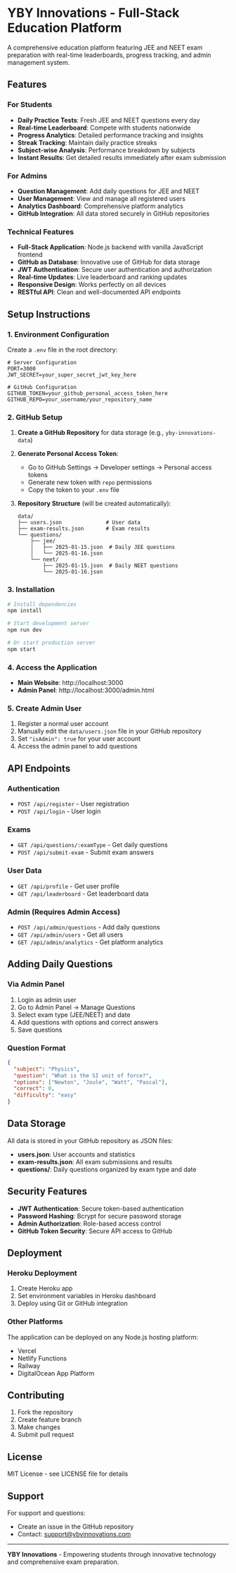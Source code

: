 # YBY Innovations - Full-Stack Education Platform

A comprehensive education platform featuring JEE and NEET exam preparation with real-time leaderboards, progress tracking, and admin management system.

## Features

### For Students
- **Daily Practice Tests**: Fresh JEE and NEET questions every day
- **Real-time Leaderboard**: Compete with students nationwide
- **Progress Analytics**: Detailed performance tracking and insights
- **Streak Tracking**: Maintain daily practice streaks
- **Subject-wise Analysis**: Performance breakdown by subjects
- **Instant Results**: Get detailed results immediately after exam submission

### For Admins
- **Question Management**: Add daily questions for JEE and NEET
- **User Management**: View and manage all registered users
- **Analytics Dashboard**: Comprehensive platform analytics
- **GitHub Integration**: All data stored securely in GitHub repositories

### Technical Features
- **Full-Stack Application**: Node.js backend with vanilla JavaScript frontend
- **GitHub as Database**: Innovative use of GitHub for data storage
- **JWT Authentication**: Secure user authentication and authorization
- **Real-time Updates**: Live leaderboard and ranking updates
- **Responsive Design**: Works perfectly on all devices
- **RESTful API**: Clean and well-documented API endpoints

## Setup Instructions

### 1. Environment Configuration

Create a `.env` file in the root directory:

```env
# Server Configuration
PORT=3000
JWT_SECRET=your_super_secret_jwt_key_here

# GitHub Configuration
GITHUB_TOKEN=your_github_personal_access_token_here
GITHUB_REPO=your_username/your_repository_name
```

### 2. GitHub Setup

1. **Create a GitHub Repository** for data storage (e.g., `yby-innovations-data`)
2. **Generate Personal Access Token**:
   - Go to GitHub Settings → Developer settings → Personal access tokens
   - Generate new token with `repo` permissions
   - Copy the token to your `.env` file

3. **Repository Structure** (will be created automatically):
   ```
   data/
   ├── users.json              # User data
   ├── exam-results.json       # Exam results
   └── questions/
       ├── jee/
       │   ├── 2025-01-15.json  # Daily JEE questions
       │   └── 2025-01-16.json
       └── neet/
           ├── 2025-01-15.json  # Daily NEET questions
           └── 2025-01-16.json
   ```

### 3. Installation

```bash
# Install dependencies
npm install

# Start development server
npm run dev

# Or start production server
npm start
```

### 4. Access the Application

- **Main Website**: http://localhost:3000
- **Admin Panel**: http://localhost:3000/admin.html

### 5. Create Admin User

1. Register a normal user account
2. Manually edit the `data/users.json` file in your GitHub repository
3. Set `"isAdmin": true` for your user account
4. Access the admin panel to add questions

## API Endpoints

### Authentication
- `POST /api/register` - User registration
- `POST /api/login` - User login

### Exams
- `GET /api/questions/:examType` - Get daily questions
- `POST /api/submit-exam` - Submit exam answers

### User Data
- `GET /api/profile` - Get user profile
- `GET /api/leaderboard` - Get leaderboard data

### Admin (Requires Admin Access)
- `POST /api/admin/questions` - Add daily questions
- `GET /api/admin/users` - Get all users
- `GET /api/admin/analytics` - Get platform analytics

## Adding Daily Questions

### Via Admin Panel
1. Login as admin user
2. Go to Admin Panel → Manage Questions
3. Select exam type (JEE/NEET) and date
4. Add questions with options and correct answers
5. Save questions

### Question Format
```json
{
  "subject": "Physics",
  "question": "What is the SI unit of force?",
  "options": ["Newton", "Joule", "Watt", "Pascal"],
  "correct": 0,
  "difficulty": "easy"
}
```

## Data Storage

All data is stored in your GitHub repository as JSON files:

- **users.json**: User accounts and statistics
- **exam-results.json**: All exam submissions and results
- **questions/**: Daily questions organized by exam type and date

## Security Features

- **JWT Authentication**: Secure token-based authentication
- **Password Hashing**: Bcrypt for secure password storage
- **Admin Authorization**: Role-based access control
- **GitHub Token Security**: Secure API access to GitHub

## Deployment

### Heroku Deployment
1. Create Heroku app
2. Set environment variables in Heroku dashboard
3. Deploy using Git or GitHub integration

### Other Platforms
The application can be deployed on any Node.js hosting platform:
- Vercel
- Netlify Functions
- Railway
- DigitalOcean App Platform

## Contributing

1. Fork the repository
2. Create feature branch
3. Make changes
4. Submit pull request

## License

MIT License - see LICENSE file for details

## Support

For support and questions:
- Create an issue in the GitHub repository
- Contact: support@ybyinnovations.com

---

**YBY Innovations** - Empowering students through innovative technology and comprehensive exam preparation.